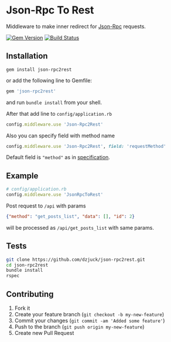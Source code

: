 # Json-Rpc To Rest

Middleware to make inner redirect for [Json-Rpc](http://en.wikipedia.org/wiki/JSON-RPC) requests.

[![Gem Version](https://badge.fury.io/rb/json-rpc2rest.png)](http://badge.fury.io/rb/json-rpc2rest)
[![Build Status](https://travis-ci.org/dzjuck/json-rpc2rest.svg?branch=master)](https://travis-ci.org/dzjuck/json-rpc2rest)

## Installation

```shell
gem install json-rpc2rest
```

or add the following line to Gemfile:

```ruby
gem 'json-rpc2rest'
```

and run `bundle install` from your shell.

After that add line to `config/application.rb`

```ruby
config.middleware.use 'Json-Rpc2Rest'
```

Also you can specify field with method name

```ruby
config.middleware.use 'Json-Rpc2Rest', field: 'requestMethod'
```

Default field is `"method"` as in [specification](http://www.jsonrpc.org/specification#request_object).

## Example

```ruby
# config/application.rb
config.middleware.use 'JsonRpcToRest'
```

Post request to `/api` with params
```json
{"method": "get_posts_list", "data": [], "id": 2}
```
will be processed as `/api/get_posts_list` with same params.

## Tests

```bash
git clone https://github.com/dzjuck/json-rpc2rest.git
cd json-rpc2rest
bundle install
rspec
```

## Contributing

1. Fork it
2. Create your feature branch (`git checkout -b my-new-feature`)
3. Commit your changes (`git commit -am 'Added some feature'`)
4. Push to the branch (`git push origin my-new-feature`)
5. Create new Pull Request
